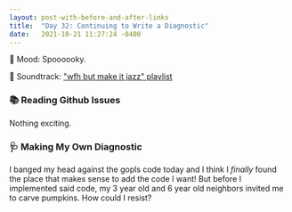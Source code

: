 ```yaml
---
layout: post-with-before-and-after-links
title:  "Day 32: Continuing to Write a Diagnostic"
date:   2021-10-21 11:27:24 -0400
---
```


🎃 Mood: Spoooooky.

🎵 Soundtrack: ["wfh but make it jazz" playlist](https://open.spotify.com/playlist/2R4QYqWnKMQ0qpgGPxrFtM)

### 📚 Reading Github Issues
Nothing exciting.

### 🩺 Making My Own Diagnostic

I banged my head against the gopls code today and I think I _finally_ found the
place that makes sense to add the code I want! But before I implemented said
code, my 3 year old and 6 year old neighbors invited me to carve pumpkins. How
could I resist?
